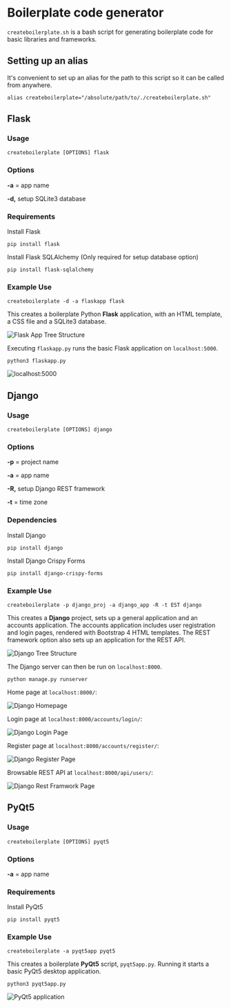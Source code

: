 # Boilerplate code generator

`createboilerplate.sh` is a bash script for generating boilerplate code for basic libraries and frameworks.

## Setting up an alias

It's convenient to set up an alias for the path to this script so it can be called from anywhere.

```
alias createboilerplate="/absolute/path/to/./createboilerplate.sh"
```

## Flask

### Usage

```
createboilerplate [OPTIONS] flask
```

### Options

**-a** = app name

**-d,**   setup SQLite3 database

### Requirements

Install Flask

```
pip install flask
```

Install Flask SQLAlchemy (Only required for setup database option)

```
pip install flask-sqlalchemy
```

### Example Use

```
createboilerplate -d -a flaskapp flask
```

This creates a boilerplate Python **Flask** application, with an HTML template, a CSS file and a SQLite3 database.

![Flask App Tree Structure](img/flask_tree.PNG)

Executing `flaskapp.py` runs the basic Flask application on `localhost:5000`.

```
python3 flaskapp.py
```

![localhost:5000](img/flask_screenshot.PNG)

## Django

### Usage

```
createboilerplate [OPTIONS] django
```

### Options

**-p** = project name

**-a** = app name

**-R,**   setup Django REST framework

**-t** = time zone

### Dependencies

Install Django

```
pip install django
```

Install Django Crispy Forms

```
pip install django-crispy-forms
```

### Example Use

```
createboilerplate -p django_proj -a django_app -R -t EST django
```

This creates a **Django** project, sets up a general application and an accounts application. The accounts application includes user registration and login pages, rendered with Bootstrap 4 HTML templates. The REST framework option also sets up an application for the REST API.

![Django Tree Structure](img/django_tree.PNG)

The Django server can then be run on `localhost:8000`.

```
python manage.py runserver
```

Home page at `localhost:8000/`:

![Django Homepage](img/django_homepage_screenshot.PNG)

Login page at `localhost:8000/accounts/login/`:

![Django Login Page](img/django_loginpage_screenshot.PNG)

Register page at `localhost:8000/accounts/register/`:

![Django Register Page](img/django_registerpage_screenshot.PNG)

Browsable REST API at `localhost:8000/api/users/`:

![Django Rest Framwork Page](img/django_restframework_screenshot.PNG)

## PyQt5

### Usage

```
createboilerplate [OPTIONS] pyqt5
```

### Options

**-a** = app name

### Requirements

Install PyQt5

```
pip install pyqt5
```

### Example Use

```
createboilerplate -a pyqt5app pyqt5
```

This creates a boilerplate **PyQt5** script, `pyqt5app.py`. Running it starts a basic PyQt5 desktop application.

```
python3 pyqt5app.py
```

![PyQt5 application](img/pyqt5_screenshot.PNG)
